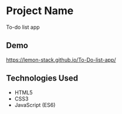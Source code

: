 # Project Name
To-do list app

## Demo
https://lemon-stack.github.io/To-Do-list-app/

## Technologies Used

- HTML5
- CSS3
- JavaScript (ES6)
